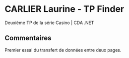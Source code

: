 # CARLIER Laurine - TP Finder

Deuxième TP de la série Casino | CDA .NET

## Commentaires

Premier essai du transfert de données entre deux pages. 